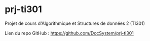 # prj-ti301
Projet de cours d'Algorithmique et Structures de données 2 (TI301)

Lien du repo GitHub : https://github.com/DocSystem/prj-ti301
